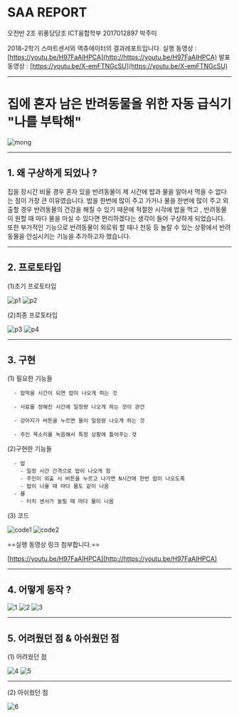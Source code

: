 **SAA REPORT**
=========
오전반 2조 위풍당당조
ICT융합학부 2017012897 박주미


2018-2학기 스마트센서와 액츄에이터의 결과레포트입니다.
실행 동영상 : [https://youtu.be/H97FaAIHPCA](http://https://youtu.be/H97FaAIHPCA) 
발표 동영상 : [https://youtu.be/X-emFTNGcSU](https://youtu.be/X-emFTNGcSU)
***

집에 혼자 남은 반려동물을 위한 자동 급식기
**"나를 부탁해"**
==========

![mong](https://user-images.githubusercontent.com/33901515/50281887-4755ff80-0494-11e9-91aa-5e92524aaa0a.png)

* * *


**1. 왜 구상하게 되었나 ?**
--
집을 장시간 비울 경우 혼자 있을 반려동물이 제 시간에 밥과 물을 알아서 먹을 수 없다는 점이 가장 큰 이유였습니다. 밥을 한번에 많이 주고 가거나 물을 한번에 많이
주고 외출할 경우 반려동물의 건강을 해칠 수 있기 때문에 적절한 시각에 밥을 먹고 , 반려동물이 원할 때 마다 물을 마실 수 있다면 편리하겠다는 생각이 들어 구상하게
되었습니다. 또한 부가적인 기능으로 반려동물이 외로워 할 때나 천둥 등 놀랄 수 있는 상황에서 반려동물을 안심시키는 기능을 추가하고자 했습니다. 

* * *

**2. 프로토타입**
--

(1)초기 프로토타입 

![p1](https://user-images.githubusercontent.com/33901515/50281902-589f0c00-0494-11e9-888a-07c9b8f7aac4.png)
![p2](https://user-images.githubusercontent.com/33901515/50281911-60f74700-0494-11e9-900b-f05666427bf2.png)


(2)최종 프로토타입

![p3](https://user-images.githubusercontent.com/33901515/50281917-681e5500-0494-11e9-8581-5b6033e22095.png)
![p4](https://user-images.githubusercontent.com/33901515/50281919-6bb1dc00-0494-11e9-8926-f4311514455f.png)


* * *

**3. 구현**
--
  
  (1) 필요한 기능들
  
      - 밥먹을 시간이 되면 밥이 나오게 하는 것

      - 사료를 정해진 시간에 일정량 나오게 하는 것이 관건

      - 강아지가 버튼을 누르면 물이 일정량 나오게 하는 것

      - 주인 목소리를 녹음해서 특정 상황에 틀어주는 것

  (2)구현한 기능들

      - 밥   
        - 일정 시간 간격으로 밥이 나오게 함
        - 주인이 외출 시 버튼을 누르고 나가면 N시간에 한번 밥이 나오도록
        - 밥이 나올 때 마다 물도 같이 나옴
      - 물 
        - 터치 센서가 눌릴 때 마다 물이 나옴


  (3) 코드 
  
![code1](https://user-images.githubusercontent.com/33901515/50281875-40c78800-0494-11e9-8f2a-85570f20e0d6.png)
![code2](https://user-images.githubusercontent.com/33901515/50281876-41601e80-0494-11e9-9131-47fbae5df4ef.png)


==실행 동영상 링크 첨부합니다.==

[https://youtu.be/H97FaAIHPCA](http://https://youtu.be/H97FaAIHPCA)


***


**4. 어떻게 동작 ?**
--
![1](https://user-images.githubusercontent.com/33901515/50281869-3f965b00-0494-11e9-8100-e0cb99c38858.png)
![2](https://user-images.githubusercontent.com/33901515/50281870-402ef180-0494-11e9-88e9-ad9fd30d4c03.png)
![3](https://user-images.githubusercontent.com/33901515/50281871-402ef180-0494-11e9-95a6-815b22b9e900.png)


***

**5. 어려웠던 점 & 아쉬웠던 점**
--


  (1) 어려웠던 점
  
![4](https://user-images.githubusercontent.com/33901515/50281872-402ef180-0494-11e9-81cb-36b13b2fd631.png)
![5](https://user-images.githubusercontent.com/33901515/50281873-40c78800-0494-11e9-8c69-b81380c02c37.png)

___
  (2) 아쉬웠던 점
  
![6](https://user-images.githubusercontent.com/33901515/50281874-40c78800-0494-11e9-88cd-34233790be29.png)


